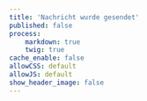 ```yaml
---
title: 'Nachricht wurde gesendet'
published: false
process:
    markdown: true
    twig: true
cache_enable: false
allowCSS: default
allowJS: default
show_header_image: false
---
```


